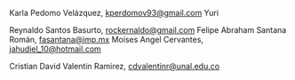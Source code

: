 Karla Pedomo Velázquez, kperdomov93@gmail.com
Yuri

Reynaldo Santos Basurto, rockernaldo@gmail.com
Felipe Abraham Santana Román, fasantana@imp.mx
Moises
Angel Cervantes, jahudiel_10@hotmail.com

Cristian David Valentin Ramirez, cdvalentinr@unal.edu.co
